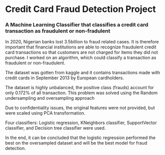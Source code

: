 # Credit Card Fraud Detection Project
### A Machine Learning Classifier that classifies a credit card transaction as fraudulent or non-fradulent

In 2020, Nigerian banks lost 3.5billion to fraud related cases. It is therefore important that financial institutions  are able to recognize fraudulent credit card transactions so that customers are not charged for items they did not purchase. I worked on an algorithm, which could classify a transaction as fraudulent or non-fraudulent.

The dataset was gotten from kaggle and it contains transactions made with credit cards in September 2013 by European cardholders.

The dataset is highly unbalanced, the positive class (frauds) account for only 0.172% of all transaction. This problem was solved using the Random undersampling and oversampling approach

Due to confidentiality issues, the original features were not provided, but were  scaled using PCA transformation. 

Four classifiers: Logistic regression, KNeighbors classifier, SupportVector classifier, and Decision tree classifier were used.

In the end, it can be concluded that the logistic regression performed the best on the oversampled dataset and will be the best model for fraud detection.

